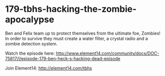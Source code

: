 # 179-tbhs-hacking-the-zombie-apocalypse



Ben and Felix team up to protect themselves from the ultimate foe, Zombies! In order to survive they must create a water filter, a crystal radio and a zombie detection system.

Watch the episode here:
http://www.element14.com/community/docs/DOC-75817/l/episode-179-ben-heck-s-hacking-dead-episode

Join Element14: http://element14.com/tbhs
